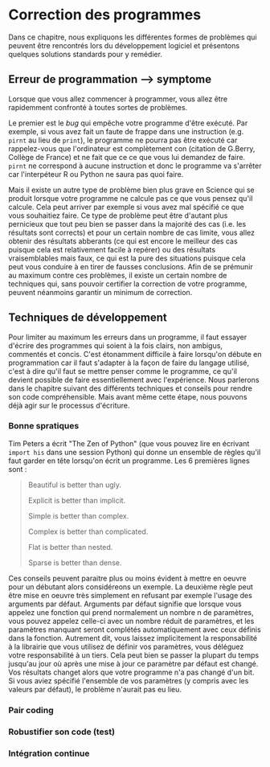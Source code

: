 # Correction des programmes

Dans ce chapitre, nous expliquons les différentes formes de problèmes qui
peuvent être rencontrés lors du développement logiciel et présentons quelques
solutions standards pour y remédier.


## Erreur de programmation --> symptome

Lorsque que vous allez commencer à programmer, vous allez être rapidemment
confronté à toutes sortes de problèmes.

Le premier est le *bug* qui empêche votre programme d'être exécuté. 
Par exemple, si vous avez fait un faute de frappe dans une instruction 
(e.g. `pirnt` au lieu de `print`), le programme ne pourra pas être exécuté 
car rappelez-vous que l'ordinateur est complètement con
(citation de G.Berry, Collège de France) et ne fait que ce ce que vous lui
demandez de faire. `pirnt` ne correspond à aucune instruction et donc le
programme va s'arrêter car l'interpéteur R ou Python ne saura pas quoi faire.

Mais il existe un autre type de problème bien plus grave en Science qui se
produit lorsque votre programme ne calcule pas ce que vous pensez qu'il
calcule. Cela peut arriver par exemple si vous avez mal spécifié ce que vous
souhaitiez faire. Ce type de problème peut être d'autant plus pernicieux que
tout peu bien se passer dans la majorité des cas (i.e. les résultats sont
corrects) et pour un certain nombre de cas limite, vous allez obtenir des
résultats abberants (ce qui est encore le meilleur des cas puisque cela est
relativement facile à repérer) ou des résultats vraisemblables mais faux, ce qui
est la pure des situations puisque cela peut vous conduire à en tirer de
fausses conclusions. Afin de se prémunir au maximum contre ces problèmes, il
existe un certain nombre de techniques qui, sans pouvoir certifier la correction
de votre programme, peuvent néanmoins garantir un minimum de correction.


## Techniques de développement

Pour limiter au maximum les erreurs dans un programme, il faut essayer d'écrire
des programmes qui soient à la fois clairs, non ambigus, commentés et
concis. C'est étonamment difficile à faire lorsqu'on débute en programmation
car il faut s'adapter à la façon de faire du langage utilisé, c'est à dire
qu'il faut se mettre penser comme le programme, ce qu'il devient possible de
faire essentiellement avec l'expérience. Nous parlerons dans le chapitre
suivant des différents techniques et conseils pour rendre son code
compréhensible. Mais avant même cette étape, nous pouvons déjà agir sur le
processus d'écriture.

### Bonne spratiques

Tim Peters a écrit "The Zen of Python" (que vous pouvez lire en écrivant
`import his` dans une session Python) qui donne un ensemble de règles qu'il
faut garder en tête lorsqu'on écrit un programme. Les 6 premières lignes sont :

> Beautiful is better than ugly.
>  
> Explicit is better than implicit.
>  
> Simple is better than complex.
>  
> Complex is better than complicated.
>  
> Flat is better than nested.
>  
> Sparse is better than dense.

Ces conseils peuvent paraitre plus ou moins évident à mettre en oeuvre pour un
débutant alors considéreons un exemple. La deuxième règle peut être mise en
oeuvre très simplement en refusant par exemple l'usage des arguments par
défaut. Arguments par défaut signifie que lorsque vous appelez une fonction qui
prend normalement un nombre n de paramètres, vous pouvez appelez celle-ci avec
un nombre réduit de paramètres, et les paramètres manquant seront complétés
automatiquement avec ceux définis dans la fonction. Autrement dit, vous laissez
implicitement la responsabilité à la librairie que vous utilisez de définir vos
paramètres, vous déléguez votre responsabilité à un tiers. Cela peut bien se
passer la plupart du temps jusqu'au jour où après une mise à jour ce paramètre
par défaut est changé. Vos résultats changet alors que votre programme n'a pas
changé d'un bit. Si vous aviez spécifié l'ensemble de vos paramètres (y compris
avec les valeurs par défaut), le problème n'aurait pas eu lieu.
 

### Pair coding

### Robustifier son code (test)

### Intégration continue

